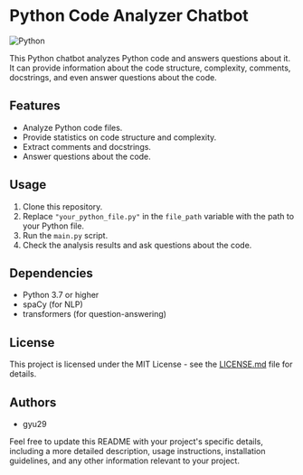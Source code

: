 # Python Code Analyzer Chatbot

![Python](https://img.shields.io/badge/Python-3.7%2B-blue)

This Python chatbot analyzes Python code and answers questions about it. It can provide information about the code structure, complexity, comments, docstrings, and even answer questions about the code.

## Features

- Analyze Python code files.
- Provide statistics on code structure and complexity.
- Extract comments and docstrings.
- Answer questions about the code.

## Usage

1. Clone this repository.
2. Replace `"your_python_file.py"` in the `file_path` variable with the path to your Python file.
3. Run the `main.py` script.
4. Check the analysis results and ask questions about the code.

## Dependencies

- Python 3.7 or higher
- spaCy (for NLP)
- transformers (for question-answering)

## License

This project is licensed under the MIT License - see the [LICENSE.md](LICENSE.md) file for details.

## Authors

- gyu29

Feel free to update this README with your project's specific details, including a more detailed description, usage instructions, installation guidelines, and any other information relevant to your project.


